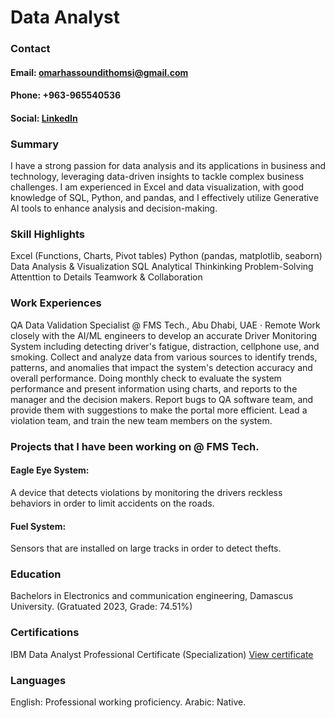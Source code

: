# Data Analyst

### Contact
#### Email: omarhassoundithomsi@gmail.com
#### Phone: +963-965540536
#### Social: [LinkedIn](https://www.linkedin.com/in/omar-hassoun-dit-homsi-09bb22207/)

### Summary
I have a strong passion for data analysis and its applications in business and technology, 
leveraging data-driven insights to tackle complex business challenges. I am experienced 
in Excel and data visualization, with good knowledge of SQL, Python, and pandas, and I 
effectively utilize Generative AI tools to enhance analysis and decision-making. 

### Skill Highlights
Excel (Functions, Charts, Pivot tables)
Python (pandas, matplotlib, seaborn)
Data Analysis & Visualization
SQL
Analytical Thinkinking
Problem-Solving
Attenttion to Details
Teamwork & Collaboration 

### Work Experiences 
QA Data Validation Specialist @ FMS Tech., Abu Dhabi, UAE · Remote
Work closely with the AI/ML engineers to develop an accurate Driver 
Monitoring System including detecting driver's fatigue, distraction, cellphone 
use, and smoking.
Collect and analyze data from various sources to identify trends, patterns, and 
anomalies that impact the system's detection accuracy and overall performance.
Doing monthly check to evaluate the system performance and present 
information using charts, and reports to the manager and the decision makers.
Report bugs to QA software team, and provide them with suggestions to make 
the portal more efficient.
Lead a violation team, and train the new team members on the system.

### Projects that I have been working on @ FMS Tech.

#### Eagle Eye System:
A device that detects violations by monitoring the drivers reckless behaviors in order to limit accidents on the roads.

#### Fuel System:
Sensors that are installed on large tracks in order to detect thefts.

### Education
Bachelors in Electronics and communication engineering, Damascus University. 
(Gratuated 2023, Grade: 74.51%)

### Certifications 
IBM Data Analyst Professional Certificate (Specialization) 
[View certificate](https://www.coursera.org/account/accomplishments/specialization/4FO4PPVC6AR0)

### Languages
English: Professional working proficiency.
Arabic: Native. 

